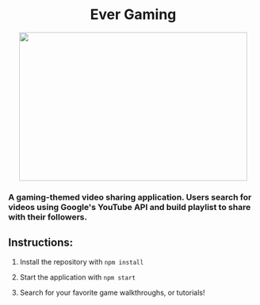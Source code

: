 <h1 align="center"> Ever Gaming</h1>

<p align="center">
  <img width="460" height="300" src="https://github.com/suttonau/ever-gaming-frontend/blob/master/src/Components/evergaming-logo.png">
</p>

### A gaming-themed video sharing application. Users search for videos using Google's YouTube API and build playlist to share with their followers.

## Instructions: 
1. Install the repository with ```npm install``` 
 
2. Start the application with ```npm start``` 

3. Search for your favorite game walkthroughs, or tutorials!
